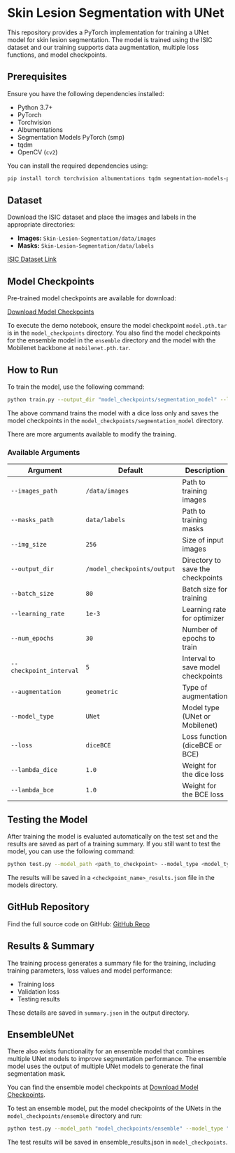 # Skin Lesion Segmentation with UNet

This repository provides a PyTorch implementation for training a UNet model for skin lesion segmentation. The model is trained using the ISIC dataset and our training supports data augmentation, multiple loss functions, and model checkpoints.

## Prerequisites

Ensure you have the following dependencies installed:

- Python 3.7+
- PyTorch
- Torchvision
- Albumentations
- Segmentation Models PyTorch (smp)
- tqdm
- OpenCV (`cv2`)

You can install the required dependencies using:

```bash
pip install torch torchvision albumentations tqdm segmentation-models-pytorch opencv-python
```

## Dataset

Download the ISIC dataset and place the images and labels in the appropriate directories:

- **Images:** `Skin-Lesion-Segmentation/data/images`
- **Masks:** `Skin-Lesion-Segmentation/data/labels`

[ISIC Dataset Link](https://www.kaggle.com/datasets/tschandl/isic2018-challenge-task1-data-segmentation/data)

## Model Checkpoints

Pre-trained model checkpoints are available for download:

[Download Model Checkpoints](https://drive.google.com/drive/folders/1GG3RhCCeAK8jxDWmllAXjVvhIAxKnpci?usp=sharing)

To execute the demo notebook, ensure the model checkpoint `model.pth.tar` is in the `model_checkpoints` directory.
You also find the model checkpoints for the ensemble model in the `ensemble` directory and the model with the Mobilenet backbone at `mobilenet.pth.tar`.

## How to Run

To train the model, use the following command:

```bash
python train.py --output_dir "model_checkpoints/segmentation_model" --lambda_dice 1 --lambda_bce 0
```
The above command trains the model with a dice loss only and saves the model checkpoints in the `model_checkpoints/segmentation_model` directory.

There are more arguments available to modify the training.

### Available Arguments

| Argument                | Default                                  | Description                        |
| ----------------------- | ---------------------------------------- | ---------------------------------- |
| `--images_path`         | `/data/images`                           | Path to training images            |
| `--masks_path`          | `data/labels`                            | Path to training masks             |
| `--img_size`            | `256`                                    | Size of input images               |
| `--output_dir `         | `/model_checkpoints/output`              | Directory to save the checkpoints  |
| `--batch_size`          | `80`                                     | Batch size for training            |
| `--learning_rate`       | `1e-3`                                   | Learning rate for optimizer        |
| `--num_epochs`          | `30`                                     | Number of epochs to train          |
| `--checkpoint_interval` | `5`                                      | Interval to save model checkpoints |
| `--augmentation`        | `geometric`                              | Type of augmentation               |
| `--model_type`          | `UNet`                                   | Model type (UNet or Mobilenet)     |
| `--loss`                | `diceBCE`                                | Loss function (diceBCE or BCE)     |
| `--lambda_dice`         | `1.0`                                    | Weight for the dice loss           |
| `--lambda_bce`          | `1.0`                                    | Weight for the BCE loss            |



## Testing the Model

After training the model is evaluated automatically on the test set and the results are saved as part of a training summary.
If you still want to test the model, you can use the following command:

```bash
python test.py --model_path <path_to_checkpoint> --model_type <model_type>
```
The results will be saved in a `<checkpoint_name>_results.json` file in the models directory.


## GitHub Repository

Find the full source code on GitHub: [GitHub Repo](https://github.com/jostja/Skin-Lesion-Segmentation)

## Results & Summary

The training process generates a summary file for the training, including training parameters, loss values and model performance:

- Training loss
- Validation loss
- Testing results

These details are saved in `summary.json` in the output directory.

## EnsembleUNet

There also exists functionality for an ensemble model that combines multiple UNet models to improve segmentation performance. The ensemble model uses the output of multiple UNet models to generate the final segmentation mask.

You can find the ensemble model checkpoints at [Download Model Checkpoints](https://drive.google.com/drive/folders/1csiIvs3EUVGpjIgoQOrTkPDm5GlTYvd1?usp=sharing).

To test an ensemble model, put the model checkpoints of the UNets in the `model_checkpoints/ensemble` directory and run:

```bash
python test.py --model_path "model_checkpoints/ensemble" --model_type "EnsembleUNet"
```

The test results will be saved in ensemble_results.json in `model_checkpoints`.

